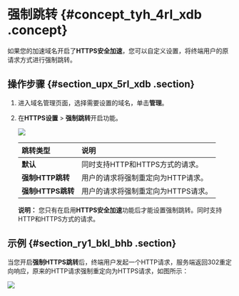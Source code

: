 # 强制跳转 {#concept_tyh_4rl_xdb .concept}

如果您的加速域名开启了**HTTPS安全加速**，您可以自定义设置，将终端用户的原请求方式进行强制跳转。

## 操作步骤 {#section_upx_5rl_xdb .section}

1.  进入域名管理页面，选择需要设置的域名，单击**管理**。
2.  在**HTTPS设置** \> **强制跳转**开启功能。

    ![](http://static-aliyun-doc.oss-cn-hangzhou.aliyuncs.com/assets/img/5136/15525450143708_zh-CN.png)

    |跳转类型|说明|
    |:---|:-|
    |**默认**|同时支持HTTP和HTTPS方式的请求。|
    |**强制HTTP跳转**|用户的请求将强制重定向为HTTP请求。|
    |**强制HTTPS跳转**|用户的请求将强制重定向为HTTPS请求。|

    **说明：** 您只有在启用**HTTPS安全加速**功能后才能设置强制跳转。同时支持HTTP和HTTPS方式的请求。


## 示例 {#section_ry1_bkl_bhb .section}

当您开启**强制HTTPS跳转**后，终端用户发起一个HTTP请求，服务端返回302重定向响应，原来的HTTP请求强制重定向为HTTPS请求，如图所示：

![](http://static-aliyun-doc.oss-cn-hangzhou.aliyuncs.com/assets/img/5136/15525450153707_zh-CN.png)

